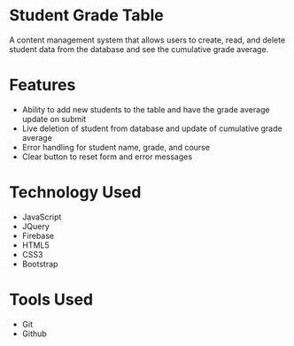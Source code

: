 # Student Grade Table

A content management system that allows users to create, read, and delete student data from the database and see the cumulative grade average.

# Features

- Ability to add new students to the table and have the grade average update on submit
- Live deletion of student from database and update of cumulative grade average
- Error handling for student name, grade, and course
- Clear button to reset form and error messages

# Technology Used

- JavaScript
- JQuery
- Firebase
- HTML5
- CSS3
- Bootstrap

# Tools Used

- Git
- Github
